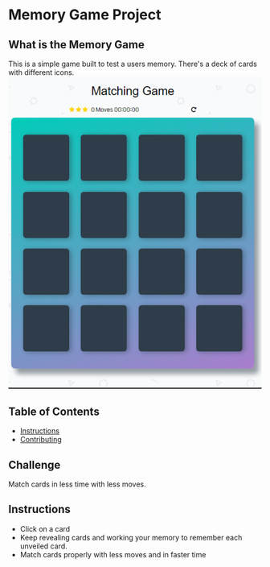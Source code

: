 # Memory Game Project

## What is the Memory Game
This is a simple game built to test a users memory. There's a deck of cards with different icons. 
![snippet](img/Capture.PNG)

## Table of Contents

* [Instructions](#instructions)
* [Contributing](#contributing)

## Challenge
Match cards in less time with less moves.

## Instructions
* Click on a card
* Keep revealing cards and working your memory to remember each unveiled card.
* Match cards properly with less moves and in faster time
